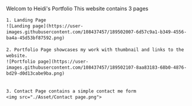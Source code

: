 Welcom to Heidi's Portfolio
This website contains 3 pages

    1. Landing Page
    ![Landing page](https://user-images.githubusercontent.com/108437457/189502007-6d57c9a1-b349-4556-ba4a-45d53bf87592.png)

    2. Portfolio Page showcases my work with thumbnail and links to the website.
    ![Portfolio page](https://user-images.githubusercontent.com/108437457/189502107-8aa83183-68b0-4876-bd29-d0d13cabe9ba.png)


    3. Contact Page contains a simple contact me form
    <img src="./Asset/Contact page.png">
